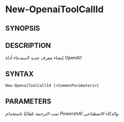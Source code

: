 ﻿---
external help file: powershai-help.xml
schema: 2.0.0
powershai: true
---

# New-OpenaiToolCallId

## SYNOPSIS <!--!= @#Synop !-->

## DESCRIPTION <!--!= @#Desc !-->
إنشاء معرف جديد لاستدعاء أداة OpenAI!

## SYNTAX <!--!= @#Syntax !-->

```
New-OpenaiToolCallId [<CommonParameters>]
```

## PARAMETERS <!--!= @#Params !-->


<!--PowershaiAiDocBlockStart-->
_تمت الترجمة تلقائيًا باستخدام PowershAI والذكاء الاصطناعي._
<!--PowershaiAiDocBlockEnd-->
